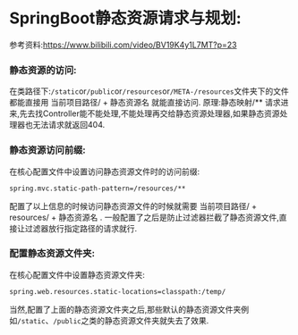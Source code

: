 # SpringBoot静态资源请求与规划:
参考资料:https://www.bilibili.com/video/BV19K4y1L7MT?p=23

### 静态资源的访问:
在类路径下:`/static`or`/public`or`/resources`or`/META-/resources`文件夹下的文件都能直接用 当前项目路径/ + 静态资源名 就能直接访问.
原理:静态映射/**
请求进来,先去找Controller能不能处理,不能处理再交给静态资源处理器,如果静态资源处理器也无法请求就返回404.

### 静态资源访问前缀:
在核心配置文件中设置访问静态资源文件时的访问前缀:
```properties
spring.mvc.static-path-pattern=/resources/**
```
配置了以上信息的时候访问静态资源文件的时候就需要 当前项目路径/ + resources/ + 静态资源名 .
一般配置了之后是防止过滤器拦截了静态资源文件,直接让过滤器放行指定路径的请求就行.

### 配置静态资源文件夹:
在核心配置文件中设置静态资源文件夹:
```properties
spring.web.resources.static-locations=classpath:/temp/
```
当然,配置了上面的静态资源文件夹之后,那些默认的静态资源文件夹例如`/static`、`/public`之类的静态资源文件夹就失去了效果.

